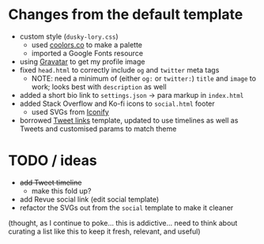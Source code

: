 # Changes from the default template

- custom style (`dusky-lory.css`)
  - used [coolors.co](https://coolors.co) to make a palette
  - imported a Google Fonts resource
- using [Gravatar](https://gravatar.com) to get my profile image
- fixed `head.html` to correctly include `og` and `twitter` meta tags
  - NOTE: need a minimum of (either `og:` or `twitter:`) `title` and `image` to work; looks best with `description` as well
- added a short bio link to `settings.json` -> para markup in `index.html`
- added Stack Overflow and Ko-fi icons to `social.html` footer
  - used SVGs from [Iconify](https://iconify.design/)
- borrowed [Tweet links](https://glitch.com/~tweet-links) template, updated to use timelines as well as Tweets and customised params to match theme

# TODO / ideas

- ~~add Tweet timeline~~
  - make this fold up?
- add Revue social link (edit social template)
- refactor the SVGs out from the `social` template to make it cleaner

(thought, as I continue to poke... this is addictive... need to think about curating a list like this to keep it fresh, relevant, and useful)